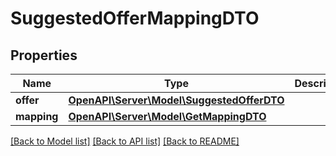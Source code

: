 # SuggestedOfferMappingDTO

## Properties
Name | Type | Description | Notes
------------ | ------------- | ------------- | -------------
**offer** | [**OpenAPI\Server\Model\SuggestedOfferDTO**](SuggestedOfferDTO.md) |  | [optional] 
**mapping** | [**OpenAPI\Server\Model\GetMappingDTO**](GetMappingDTO.md) |  | [optional] 

[[Back to Model list]](../README.md#documentation-for-models) [[Back to API list]](../README.md#documentation-for-api-endpoints) [[Back to README]](../README.md)


